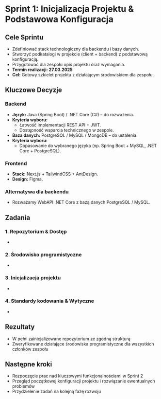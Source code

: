 # Sprint 1: Inicjalizacja Projektu & Podstawowa Konfiguracja

## Cele Sprintu

- Zdefiniować stack technologiczny dla backendu i bazy danych.
- Stworzyć podkatalogi w projekcie (client + backend) z podstawową konfiguracją.
- Przygotować dla zespołu opis projektu oraz wymagania.
- **Termin realizacji: 27.03.2025**
- **Cel:** Gotowy szkielet projektu z działającym środowiskiem dla zespołu.

## Kluczowe Decyzje

### Backend

- **Język:** Java (Spring Boot) / .NET Core (C#) – do rozważenia.
- **Kryteria wyboru:**
  - Łatwość implementacji REST API + JWT.
  - Dostępność wsparcia technicznego w zespole.
- **Baza danych:** PostgreSQL / MySQL / MongoDB – do ustalenia.
- **Kryteria wyboru:**
  - Dopasowanie do wybranego języka (np. Spring Boot + MySQL, .NET Core + PostgreSQL).

### Frontend

- **Stack:** Next.js + TailwindCSS + AntDesign.
- **Design:** Figma.

### Alternatywa dla backendu

- Rozważamy WebAPI .NET Core z bazą danych PostgreSQL / MySQL.

## Zadania

### 1. Repozytorium & Dostęp

-

### 2. Środowisko programistyczne

-

### 3. Inicjalizacja projektu

-

### 4. Standardy kodowania & Wytyczne

-

## Rezultaty

- W pełni zainicjalizowane repozytorium ze zgodną strukturą
- Zweryfikowane działające środowiska programistyczne dla wszystkich członków zespołu

## Następne kroki

- Rozpoczęcie prac nad kluczowymi funkcjonalnościami w Sprint 2
- Przegląd początkowej konfiguracji projektu i rozwiązanie ewentualnych problemów
- Przydzielenie zadań na kolejną fazę rozwoju